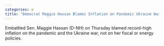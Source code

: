 ```yaml
---
categories: e
title: "Democrat Maggie Hassan Blames Inflation on Pandemic Ukraine War Not Her Policies "
---
```

Embattled Sen. Maggie Hassan (D-NH) on Thursday blamed record-high inflation on the pandemic and the Ukraine war, not on her fiscal or energy policies. 